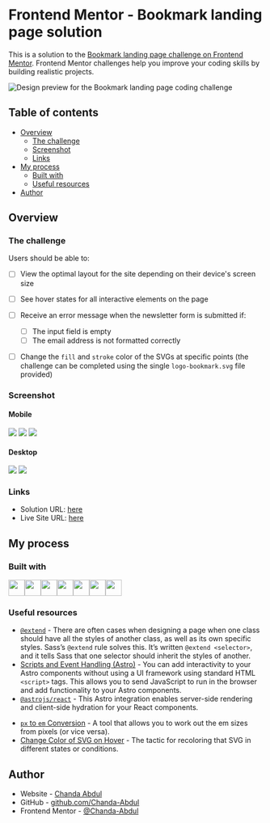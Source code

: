 # Frontend Mentor - Bookmark landing page solution

This is a solution to the [Bookmark landing page challenge on Frontend Mentor](https://www.frontendmentor.io/challenges/bookmark-landing-page-5d0b588a9edda32581d29158). Frontend Mentor challenges help you improve your coding skills by building realistic projects. 

![Design preview for the Bookmark landing page coding challenge](/src/assets/design/desktop-preview.jpg)
## Table of contents

- [Overview](#overview)
  - [The challenge](#the-challenge)
  - [Screenshot](#screenshot)
  - [Links](#links)
- [My process](#my-process)
  - [Built with](#built-with)
  - [Useful resources](#useful-resources)
- [Author](#author)

## Overview

### The challenge

Users should be able to:

- [ ] View the optimal layout for the site depending on their device's screen size
- [ ] See hover states for all interactive elements on the page
- [ ] Receive an error message when the newsletter form is submitted if:
  - [ ] The input field is empty
  - [ ] The email address is not formatted correctly
- [ ] Change the `fill` and `stroke` color of the SVGs at specific points (the challenge can be completed using the single `logo-bookmark.svg` file provided)


### Screenshot
#### Mobile
![](./src/assets/design/mobile-design.jpg)
![](./src/assets/design/mobile-active-states.jpg)
![](./src/assets/design/mobile-active-nav.jpg)

#### Desktop
![](./src/assets/design/desktop-design.jpg)
![](./src/assets/design/desktop-active-states.jpg)

### Links

- Solution URL: [here](https://github.com/Chanda-Abdul/bookmark-landing-page-astro)
- Live Site URL: [here](https://vermillion-malabi-0b815a.netlify.app/)

## My process

### Built with

<img src='https://github.com/delucis/astro-badge/raw/latest/public/v2/built-with-astro/small.svg' height=32px><img src='https://img.shields.io/badge/React-20232A?style=for-the-badge&logo=react&logoColor=61DAFB' height=32px><img src='https://img.shields.io/badge/JavaScript-323330?style=for-the-badge&logo=javascript&logoColor=F7DF1E' height=32px><img src='https://img.shields.io/badge/TypeScript-007ACC?style=for-the-badge&logo=typescript&logoColor=white' height=32px><img src='https://img.shields.io/badge/CSS3-1572B6?style=for-the-badge&logo=css3&logoColor=white' height=32px><img src='https://img.shields.io/badge/Sass-CC6699?style=for-the-badge&logo=sass&logoColor=white' height=32px><img src='https://img.shields.io/badge/HTML-239120?style=for-the-badge&logo=html5&logoColor=white' height=32px>



### Useful resources

- [`@extend`](https://sass-lang.com/documentation/at-rules/extend/) - There are often cases when designing a page when one class should have all the styles of another class, as well as its own specific styles. Sass’s `@extend` rule solves this. It’s written `@extend <selector>`, and it tells Sass that one selector should inherit the styles of another.
- [Scripts and Event Handling (Astro)](https://docs.astro.build/en/guides/client-side-scripts/) - You can add interactivity to your Astro components without using a UI framework using standard HTML `<script>` tags. This allows you to send JavaScript to run in the browser and add functionality to your Astro components.
- [`@astrojs/react`](https://docs.astro.build/en/guides/integrations-guide/react/) - This Astro integration enables server-side rendering and client-side hydration for your React components.
<!-- - [Example resource 2](https://www.example.com) - This is an amazing article which helped me finally understand XYZ. I'd recommend it to anyone still learning this concept. -->
- [`px` to `em` Conversion](https://www.w3schools.com/tags/ref_pxtoemconversion.asp#gsc.tab=0) - A tool that allows you to work out the em sizes from pixels (or vice versa).
- [Change Color of SVG on Hover](https://css-tricks.com/change-color-of-svg-on-hover/) - The tactic for recoloring that SVG in different states or conditions.


## Author

- Website - [Chanda Abdul](https://www.Chandabdul.dev)
- GitHub - [github.com/Chanda-Abdul](https://github.com/Chanda-Abdul)
- Frontend Mentor - [@Chanda-Abdul](https://www.frontendmentor.io/profile/Chanda-Abdul)




